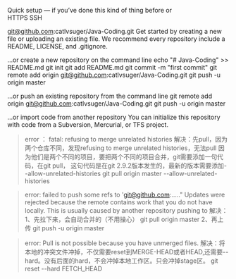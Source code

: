 Quick setup — if you’ve done this kind of thing before
or	
HTTPS
SSH

git@github.com:catlvsuger/Java-Coding.git
Get started by creating a new file or uploading an existing file. We recommend every repository include a README, LICENSE, and .gitignore.

…or create a new repository on the command line
echo "# Java-Coding" >> README.md
git init
git add README.md
git commit -m "first commit"
git remote add origin git@github.com:catlvsuger/Java-Coding.git
git push -u origin master

…or push an existing repository from the command line
git remote add origin git@github.com:catlvsuger/Java-Coding.git
git push -u origin master

…or import code from another repository
You can initialize this repository with code from a Subversion, Mercurial, or TFS project.

> error ： fatal: refusing to merge unrelated histories
解决：先pull，因为两个仓库不同，发现refusing to merge unrelated histories，无法pull
因为他们是两个不同的项目，要把两个不同的项目合并，git需要添加一句代码，在git pull，
这句代码是在git 2.9.2版本发生的，最新的版本需要添加--allow-unrelated-histories
git pull origin master --allow-unrelated-histories

> error: failed to push some refs to 'git@github.com:....." Updates were rejected because the remote contains work that you do not have locally.
This is usually caused by another repository pushing to
解决：1、先拉下来，会自动合并的（不用操心）
git pull origin master
2、再上传
git push -u origin master


> error: Pull is not possible because you have unmerged files.
解决：将本地的冲突文件冲掉，不仅需要reset到MERGE-HEAD或者HEAD,还需要--hard。没有后面的hard，不会冲掉本地工作区。只会冲掉stage区。
git reset --hard FETCH_HEAD
